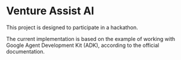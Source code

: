 # Venture Assist AI

This project is designed to participate in a hackathon.

The current implementation is based on the example of working with Google Agent Development Kit (ADK), according to the official documentation.